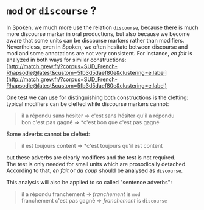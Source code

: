 # `mod` or `discourse` ?

In Spoken, we much more use the relation `discourse`, because there is much more discourse marker in oral productions, but also because we become aware that some units can be discourse markers rather than modifiers.  
Nevertheless, even in Spoken, we often hesitate between discourse and mod and some annotations are not very consistent. For instance, *en fait* is analyzed in both ways for similar constructions:  
[http://match.grew.fr/?corpus=SUD_French-Rhapsodie@latest&custom=5fb3d5daef80e&clustering=e.label](http://match.grew.fr/?corpus=SUD_French-Rhapsodie@latest&custom=5fb3d5daef80e&clustering=e.label)

One test we can use for distinguishing both constructions is the clefting: typical modifiers can be clefted while discourse markers cannot:

> il a répondu sans hésiter => c'est sans hésiter qu'il a répondu  
> bon c'est pas gagné => *c'est bon que c'est pas gagné

Some adverbs cannot be clefted:

> il est toujours content => *c'est toujours qu'il est content

but these adverbs are clearly modifiers and the test is not required.  
The test is only needed for small units which are prosodically detached.  
According to that, *en fait* or *du coup* should be analysed as `discourse`.

This analysis will also be applied to so called "sentence adverbs":

> il a répondu franchement => _franchement_ is `mod`  
> franchement c'est pas gagné => _franchement_ is `discourse`